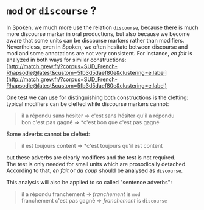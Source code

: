 # `mod` or `discourse` ?

In Spoken, we much more use the relation `discourse`, because there is much more discourse marker in oral productions, but also because we become aware that some units can be discourse markers rather than modifiers.  
Nevertheless, even in Spoken, we often hesitate between discourse and mod and some annotations are not very consistent. For instance, *en fait* is analyzed in both ways for similar constructions:  
[http://match.grew.fr/?corpus=SUD_French-Rhapsodie@latest&custom=5fb3d5daef80e&clustering=e.label](http://match.grew.fr/?corpus=SUD_French-Rhapsodie@latest&custom=5fb3d5daef80e&clustering=e.label)

One test we can use for distinguishing both constructions is the clefting: typical modifiers can be clefted while discourse markers cannot:

> il a répondu sans hésiter => c'est sans hésiter qu'il a répondu  
> bon c'est pas gagné => *c'est bon que c'est pas gagné

Some adverbs cannot be clefted:

> il est toujours content => *c'est toujours qu'il est content

but these adverbs are clearly modifiers and the test is not required.  
The test is only needed for small units which are prosodically detached.  
According to that, *en fait* or *du coup* should be analysed as `discourse`.

This analysis will also be applied to so called "sentence adverbs":

> il a répondu franchement => _franchement_ is `mod`  
> franchement c'est pas gagné => _franchement_ is `discourse`